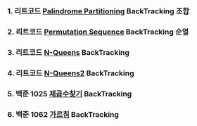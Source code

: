 ### 1. 리트코드 [Palindrome Partitioning](https://leetcode.com/problems/palindrome-partitioning/description/) BackTracking 조합

### 2. 리트코드 [Permutation Sequence](https://leetcode.com/problems/permutation-sequence/description/) BackTracking 순열

### 3. 리트코드 [N-Queens](https://leetcode.com/problems/n-queens/description/) BackTracking

### 4. 리트코드 [N-Queens2](https://leetcode.com/problems/n-queens-ii/description/) BackTracking

### 5. 백준 1025 [제곱수찾기](https://www.acmicpc.net/problem/1025) BackTracking

### 6. 백준 1062 [가르침](https://www.acmicpc.net/problem/1062) BackTracking
